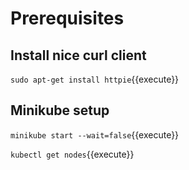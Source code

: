 # Prerequisites

## Install nice curl client

`sudo apt-get install httpie`{{execute}}




## Minikube setup

`minikube start --wait=false`{{execute}}

`kubectl get nodes`{{execute}}
